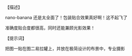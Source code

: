 【描述】

nano-banana 还是太全面了！包装贴合效果真好啊！这不起飞了

准确度贴合度都很高，同时还能兼顾光影效果！

【提示词】

把图一贴在图二易拉罐上，并放在极简设计的布景中，专业摄影
